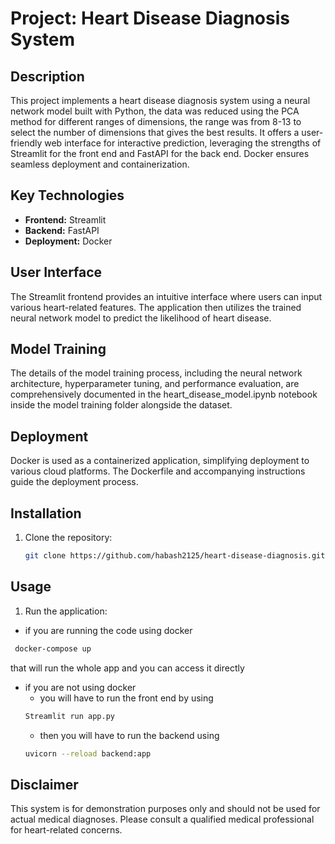 # Project: Heart Disease Diagnosis System

## Description
This project implements a heart disease diagnosis system using a neural network model built with Python, the data was reduced using the PCA method for different ranges of dimensions, the range was from 8-13 to select the number of dimensions that gives the best results. It offers a user-friendly web interface for interactive prediction, leveraging the strengths of Streamlit for the front end and FastAPI for the back end. Docker ensures seamless deployment and containerization.

## Key Technologies
* **Frontend:** Streamlit 
* **Backend:** FastAPI
* **Deployment:** Docker

## User Interface
The Streamlit frontend provides an intuitive interface where users can input various heart-related features. The application then utilizes the trained neural network model to predict the likelihood of heart disease.

## Model Training
The details of the model training process, including the neural network architecture, hyperparameter tuning, and performance evaluation, are comprehensively documented in the heart_disease_model.ipynb notebook inside the model training folder alongside the dataset.

## Deployment
Docker is used as a containerized application, simplifying deployment to various cloud platforms. The Dockerfile and accompanying instructions guide the deployment process.

## Installation

1. Clone the repository:
    ```bash
    git clone https://github.com/habash2125/heart-disease-diagnosis.git
    ```
    
## Usage

1. Run the application:
  - if you are running the code using docker
   ```bash
    docker-compose up 
   ```
  that will run the whole app and you can access it directly
  - if you are not using docker
    - you will have to run the front end by using
    ```bash
    Streamlit run app.py 
    ```
    - then you will have to run the backend using
    ```bash
    uvicorn --reload backend:app 
    ```

## Disclaimer
This system is for demonstration purposes only and should not be used for actual medical diagnoses. Please consult a qualified medical professional for heart-related concerns.
